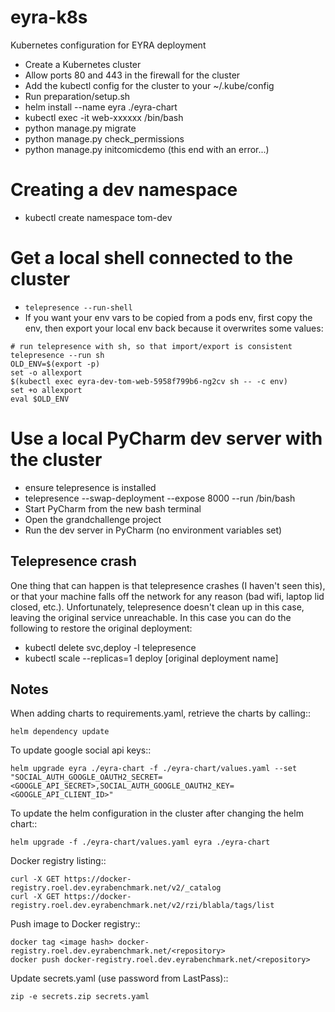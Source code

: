 # eyra-k8s
Kubernetes configuration for EYRA deployment

- Create a Kubernetes cluster
- Allow ports 80 and 443 in the firewall for the cluster
- Add the kubectl config for the cluster to your ~/.kube/config
- Run preparation/setup.sh
- helm install --name eyra ./eyra-chart
- kubectl exec -it web-xxxxxx /bin/bash
- python manage.py migrate
- python manage.py check_permissions
- python manage.py initcomicdemo (this end with an error...)

# Creating a dev namespace

- kubectl create namespace tom-dev

# Get a local shell connected to the cluster

- `telepresence --run-shell`
- If you want your env vars to be copied from a pods env, first copy the
  env, then export your local env back because it overwrites some values:
```
# run telepresence with sh, so that import/export is consistent
telepresence --run sh
OLD_ENV=$(export -p)
set -o allexport
$(kubectl exec eyra-dev-tom-web-5958f799b6-ng2cv sh -- -c env)
set +o allexport
eval $OLD_ENV
```
# Use a local PyCharm dev server with the cluster

- ensure telepresence is installed
- telepresence --swap-deployment <name of your web deployment> --expose 8000 --run /bin/bash
- Start PyCharm from the new bash terminal
- Open the grandchallenge project
- Run the dev server in PyCharm (no environment variables set)

## Telepresence crash
One thing that can happen is that telepresence crashes (I haven't seen this), or that your machine falls off the network for any reason (bad wifi, laptop lid closed, etc.). Unfortunately, telepresence doesn't clean up in this case, leaving the original service unreachable. In this case you can do the following to restore the original deployment:
- kubectl delete svc,deploy -l telepresence
- kubectl scale --replicas=1 deploy [original deployment name]

## Notes

When adding charts to requirements.yaml, retrieve the charts by calling::

    helm dependency update

To update google social api keys::

    helm upgrade eyra ./eyra-chart -f ./eyra-chart/values.yaml --set "SOCIAL_AUTH_GOOGLE_OAUTH2_SECRET=<GOOGLE_API_SECRET>,SOCIAL_AUTH_GOOGLE_OAUTH2_KEY=<GOOGLE_API_CLIENT_ID>"

To update the helm configuration in the cluster after changing the helm chart::

    helm upgrade -f ./eyra-chart/values.yaml eyra ./eyra-chart

Docker registry listing::

    curl -X GET https://docker-registry.roel.dev.eyrabenchmark.net/v2/_catalog
    curl -X GET https://docker-registry.roel.dev.eyrabenchmark.net/v2/rzi/blabla/tags/list
    
Push image to Docker registry::

    docker tag <image hash> docker-registry.roel.dev.eyrabenchmark.net/<repository>
    docker push docker-registry.roel.dev.eyrabenchmark.net/<repository>
    
Update secrets.yaml (use password from LastPass)::
    
    zip -e secrets.zip secrets.yaml
